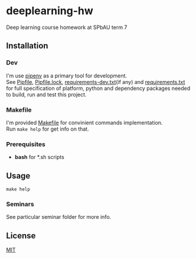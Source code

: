 # deeplearning-hw

Deep learning course homework at SPbAU term 7

## Installation

### Dev

I'm use [pipenv](https://docs.pipenv.org/) as a primary tool for development.  
See [Pipfile](Pipfile), [Pipfile.lock](Pipfile.lock), 
[requirements-dev.txt](requirements-dev.txt)(if any) and
[requirements.txt](requirements.txt) for full specification of 
platform, python
and dependency packages needed to build, run and test this project.

### Makefile

I'm provided [Makefile](Makefile) for convinient commands implementation.  
Run `make help` for get info on that.

### Prerequisites

* **bash** for *.sh scripts

## Usage

`make help`

### Seminars

See particular seminar folder for more info.

## License

[MIT](LICENSE)